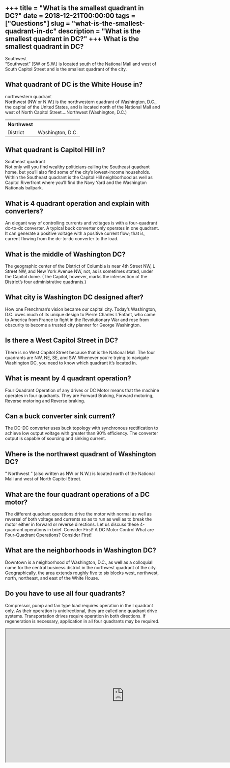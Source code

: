 +++
title = "What is the smallest quadrant in DC?"
date = 2018-12-21T00:00:00
tags = ["Questions"]
slug = "what-is-the-smallest-quadrant-in-dc"
description = "What is the smallest quadrant in DC?"
+++
What is the smallest quadrant in DC?
------------------------------------

Southwest  
“Southwest” (SW or S.W.) is located south of the National Mall and west of South Capitol Street and is the smallest quadrant of the city.

What quadrant of DC is the White House in?
------------------------------------------

northwestern quadrant  
Northwest (NW or N.W.) is the northwestern quadrant of Washington, D.C., the capital of the United States, and is located north of the National Mall and west of North Capitol Street….Northwest (Washington, D.C.)

<table><tr><th>Northwest</th></tr><tr><td>District</td><td>Washington, D.C.</td></tr></table>

What quadrant is Capitol Hill in?
---------------------------------

Southeast quadrant  
Not only will you find wealthy politicians calling the Southeast quadrant home, but you’ll also find some of the city’s lowest-income households. Within the Southeast quadrant is the Capitol Hill neighborhood as well as Capitol Riverfront where you’ll find the Navy Yard and the Washington Nationals ballpark.

What is 4 quadrant operation and explain with converters?
---------------------------------------------------------

An elegant way of controlling currents and voltages is with a four-quadrant dc-to-dc converter. A typical buck converter only operates in one quadrant. It can generate a positive voltage with a positive current flow; that is, current flowing from the dc-to-dc converter to the load.

What is the middle of Washington DC?
------------------------------------

The geographic center of the District of Columbia is near 4th Street NW, L Street NW, and New York Avenue NW, not, as is sometimes stated, under the Capitol dome. (The Capitol, however, marks the intersection of the District’s four administrative quadrants.)

What city is Washington DC designed after?
------------------------------------------

How one Frenchman’s vision became our capital city. Today’s Washington, D.C. owes much of its unique design to Pierre Charles L’Enfant, who came to America from France to fight in the Revolutionary War and rose from obscurity to become a trusted city planner for George Washington.

Is there a West Capitol Street in DC?
-------------------------------------

There is no West Capitol Street because that is the National Mall. The four quadrants are NW, NE, SE, and SW. Whenever you’re trying to navigate Washington DC, you need to know which quadrant it’s located in.

What is meant by 4 quadrant operation?
--------------------------------------

Four Quadrant Operation of any drives or DC Motor means that the machine operates in four quadrants. They are Forward Braking, Forward motoring, Reverse motoring and Reverse braking.

Can a buck converter sink current?
----------------------------------

The DC-DC converter uses buck topology with synchronous rectification to achieve low output voltage with greater than 90% efficiency. The converter output is capable of sourcing and sinking current.

Where is the northwest quadrant of Washington DC?
-------------------------------------------------

” Northwest ” (also written as NW or N.W.) is located north of the National Mall and west of North Capitol Street.

What are the four quadrant operations of a DC motor?
----------------------------------------------------

The different quadrant operations drive the motor with normal as well as reversal of both voltage and currents so as to run as well as to break the motor either in forward or reverse directions. Let us discuss these 4-quadrant operations in brief. Consider First! A DC Motor Control What are Four-Quadrant Operations? Consider First!

What are the neighborhoods in Washington DC?
--------------------------------------------

Downtown is a neighborhood of Washington, D.C., as well as a colloquial name for the central business district in the northwest quadrant of the city. Geographically, the area extends roughly five to six blocks west, northwest, north, northeast, and east of the White House.

Do you have to use all four quadrants?
--------------------------------------

Compressor, pump and fan type load requires operation in the I quadrant only. As their operation is unidirectional, they are called one quadrant drive systems. Transportation drives require operation in both directions. If regeneration is necessary, application in all four quadrants may be required.

<iframe allow="accelerometer; autoplay; clipboard-write; encrypted-media; gyroscope; picture-in-picture" allowfullscreen="" class="__youtube_prefs__  epyt-is-override  no-lazyload" data-no-lazy="1" data-origheight="433" data-origwidth="770" data-skipgform_ajax_framebjll="" height="433" id="_ytid_76042" loading="lazy" src="https://www.youtube.com/embed/IMtr40h4buo?enablejsapi=1&autoplay=0&cc_load_policy=0&cc_lang_pref=&iv_load_policy=1&loop=0&modestbranding=0&rel=1&fs=1&playsinline=0&autohide=2&theme=dark&color=red&controls=1&" title="YouTube player" width="770"></iframe>